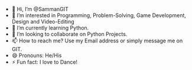 - 👋 Hi, I’m @SammanGIT
- 👀 I’m interested in Programming, Problem-Solving, Game Development, Design and Video-Editing
- 🌱 I’m currently learning Python.
- 💞️ I’m looking to collaborate on Python Projects.
- 📫 How to reach me? Use my Email address or simply message me on GIT.
- 😄 Pronouns: He/His
- ⚡ Fun fact: I love to Dance!

<!---
SammanGIT/SammanGIT is a ✨ special ✨ repository because its `README.md` (this file) appears on your GitHub profile.
You can click the Preview link to take a look at your changes.
--->
